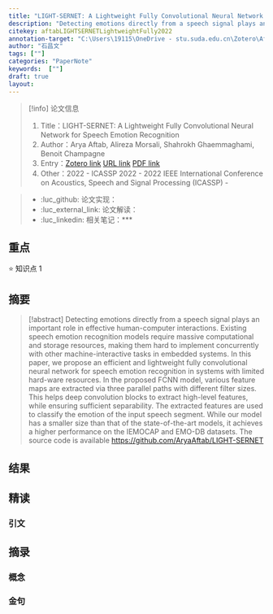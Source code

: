 ```yaml
---
title: "LIGHT-SERNET: A Lightweight Fully Convolutional Neural Network for Speech Emotion Recognition"
description: "Detecting emotions directly from a speech signal plays an important role in effective human-computer interactions. Existing speech emotion recognition models require massive computational and storage resources, making them hard to implement concurrently with other machine-interactive tasks in embedded systems. In this paper, we propose an efficient and lightweight fully convolutional neural network for speech emotion recognition in systems with limited hard-ware resources. In the proposed FCNN model, various feature maps are extracted via three parallel paths with different filter sizes. This helps deep convolution blocks to extract high-level features, while ensuring sufficient separability. The extracted features are used to classify the emotion of the input speech segment. While our model has a smaller size than that of the state-of-the-art models, it achieves a higher performance on the IEMOCAP and EMO-DB datasets. The source code is available https://github.com/AryaAftab/LIGHT-SERNET"
citekey: aftabLIGHTSERNETLightweightFully2022
annotation-target: "C:\Users\19115\OneDrive - stu.suda.edu.cn\Zotero\Aftab et al_2022_LIGHT-SERNET.pdf"
author: "石昌文"
tags: [""]
categories: "PaperNote"
keywords:  [""]
draft: true
layout: 
---
```


> [!info] 论文信息
>1. Title：LIGHT-SERNET: A Lightweight Fully Convolutional Neural Network for Speech Emotion Recognition
>2. Author：Arya Aftab, Alireza Morsali, Shahrokh Ghaemmaghami, Benoit Champagne
>3. Entry：[Zotero link](zotero://select/items/@aftabLIGHTSERNETLightweightFully2022) [URL link]() [PDF link](<file:///C\:\\Users\\19115\\OneDrive - stu.suda.edu.cn\\Zotero\\Aftab et al_2022_LIGHT-SERNET.pdf>)
>4. Other：2022 - ICASSP 2022 - 2022 IEEE International Conference on Acoustics, Speech and Signal Processing (ICASSP)     -   

>- :luc_github: 论文实现：
>- :luc_external_link: 论文解读：
>- :luc_linkedin: 相关笔记：***


## 重点

⭐ 知识点 1

## 摘要

> [!abstract] Detecting emotions directly from a speech signal plays an important role in effective human-computer interactions. Existing speech emotion recognition models require massive computational and storage resources, making them hard to implement concurrently with other machine-interactive tasks in embedded systems. In this paper, we propose an efficient and lightweight fully convolutional neural network for speech emotion recognition in systems with limited hard-ware resources. In the proposed FCNN model, various feature maps are extracted via three parallel paths with different filter sizes. This helps deep convolution blocks to extract high-level features, while ensuring sufficient separability. The extracted features are used to classify the emotion of the input speech segment. While our model has a smaller size than that of the state-of-the-art models, it achieves a higher performance on the IEMOCAP and EMO-DB datasets. The source code is available https://github.com/AryaAftab/LIGHT-SERNET

> 

## 结果

## 精读

### 引文

## 摘录

### 概念

### 金句




